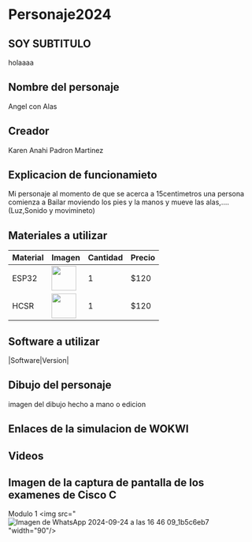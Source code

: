 # Personaje2024
## SOY SUBTITULO
holaaaa
## Nombre del personaje
Angel con Alas
## Creador
Karen Anahi Padron Martinez
## Explicacion de funcionamieto
Mi personaje al momento de que se acerca a 15centimetros una persona comienza a Bailar moviendo los pies y la manos y mueve las alas,....
(Luz,Sonido y movimineto)
## Materiales a utilizar
|Material|Imagen|Cantidad|Precio|
|--|--|--|--|
|ESP32|<img src="https://github.com/user-attachments/assets/c1a3b5c2-4118-4886-b9e0-85b6ab6da710" width="50"/>|1|$120|
|HCSR|<img src="https://github.com/user-attachments/assets/359e2bfe-1fec-41af-b08d-4017c019fccc" width="50"/>|1|$120|
## Software a utilizar
|Software|Version|

## Dibujo del personaje
imagen del dibujo hecho a mano o edicion

## Enlaces de la simulacion de WOKWI

## Videos

## Imagen de la captura de pantalla de los examenes de Cisco C
Modulo 1
<img src="![Imagen de WhatsApp 2024-09-24 a las 16 46 09_1b5c6eb7](https://github.com/user-attachments/assets/b37e18bf-51e4-4f92-8293-a39d6be0d4da)"width="90"/>


